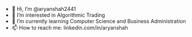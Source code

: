 - 👋 Hi, I’m @aryanshah2441
- 👀 I’m interested in Algorithmic Trading
- 🌱 I’m currently learning Computer Science and Business Administration
- 📫 How to reach me: linkedin.com/in/aryanshah

<!---
aryanshah2441/aryanshah2441 is a ✨ special ✨ repository because its `README.md` (this file) appears on your GitHub profile.
You can click the Preview link to take a look at your changes.
--->
